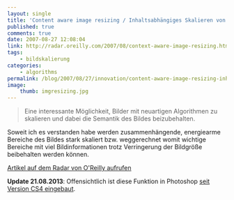 ```yaml
---
layout: single
title: 'Content aware image resizing / Inhaltsabhängiges Skalieren von Bildern'
published: true
comments: true
date: 2007-08-27 12:08:04
link: http://radar.oreilly.com/2007/08/context-aware-image-resizing.html
tags:
    - bildskalierung
categories:
    - algorithms
permalink: /blog/2007/08/27/innovation/content-aware-image-resizing-inhaltsabhangiges-skalieren-von-bildern
image:
    thumb: imgresizing.jpg
---
```

> Eine interessante Möglichkeit, Bilder mit neuartigen Algorithmen zu skalieren und dabei die Semantik des Bildes beizubehalten.

Soweit ich es verstanden habe werden zusammenhängende, energiearme Bereiche des Bildes stark skaliert bzw. weggerechnet 
womit wichtige Bereiche mit viel Bildinformationen trotz Verringerung der Bildgröße beibehalten werden können.

[Artikel auf dem Radar von O'Reilly aufrufen][1]

**Update 21.08.2013**: Offensichtlich ist diese Funktion in Photoshop  [seit Version CS4 eingebaut][2].

 [1]: http://radar.oreilly.com/2007/08/context-aware-image-resizing.html "Artikel auf dem Radar von O'Reilly aufrufen"
 [2]: http://oreilly.com/photoshop/excerpts/ps-cs4-one-on-one/chapter-9/section-98.html